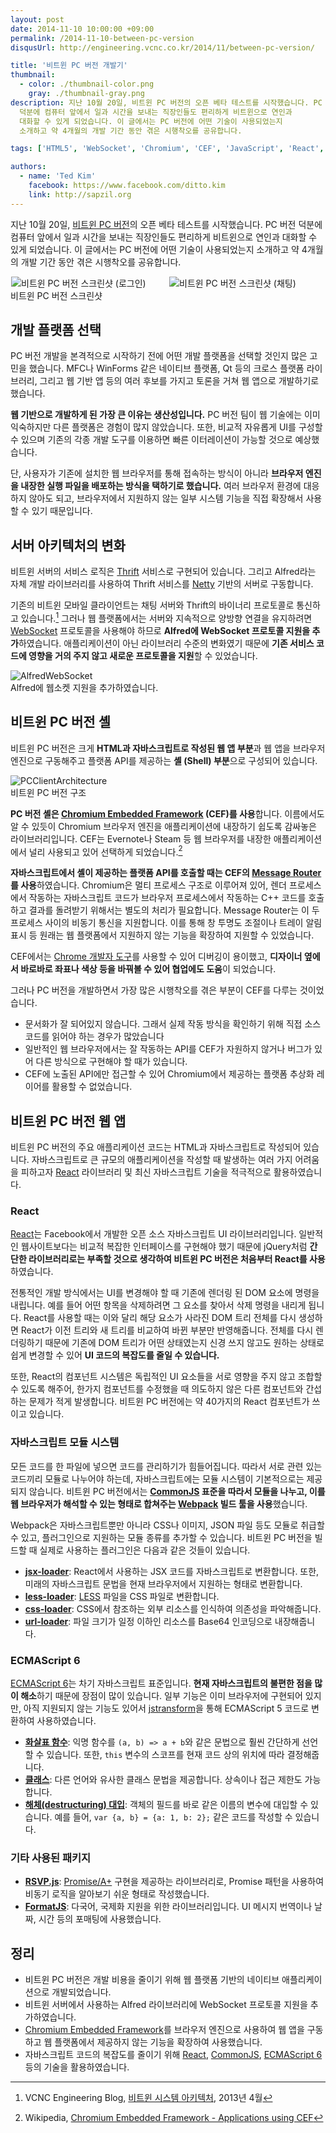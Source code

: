 ```yaml
---
layout: post
date: 2014-11-10 10:00:00 +09:00
permalink: /2014-11-10-between-pc-version
disqusUrl: http://engineering.vcnc.co.kr/2014/11/between-pc-version/

title: '비트윈 PC 버전 개발기'
thumbnail:
  - color: ./thumbnail-color.png
    gray: ./thumbnail-gray.png
description: 지난 10월 20일, 비트윈 PC 버전의 오픈 베타 테스트를 시작했습니다. PC 버전
  덕분에 컴퓨터 앞에서 일과 시간을 보내는 직장인들도 편리하게 비트윈으로 연인과
  대화할 수 있게 되었습니다. 이 글에서는 PC 버전에 어떤 기술이 사용되었는지
  소개하고 약 4개월의 개발 기간 동안 겪은 시행착오를 공유합니다.

tags: ['HTML5', 'WebSocket', 'Chromium', 'CEF', 'JavaScript', 'React', 'CommonJS', 'ES6']

authors:
  - name: 'Ted Kim'
    facebook: https://www.facebook.com/ditto.kim
    link: http://sapzil.org
---
```


지난 10월 20일, [비트윈 PC 버전]의 오픈 베타 테스트를 시작했습니다. PC 버전
덕분에 컴퓨터 앞에서 일과 시간을 보내는 직장인들도 편리하게 비트윈으로 연인과
대화할 수 있게 되었습니다. 이 글에서는 PC 버전에 어떤 기술이 사용되었는지
소개하고 약 4개월의 개발 기간 동안 겪은 시행착오를 공유합니다.

<div style="display: flex; justify-content: center; width: 100%">
<div style="max-width: 249px; width: 50%;">
<img src="./pc-version-screenshot-login.png" alt="비트윈 PC 버전 스크린샷 (로그인)" />
</div>
<div style="margin-left: 4px; max-width: 249px; width: 50%;">
<img src="./pc-version-screenshot.png" alt="비트윈 PC 버전 스크린샷 (채팅)" />
</div>
</div>

<figcaption>비트윈 PC 버전 스크린샷</figcaption>

## 개발 플랫폼 선택

PC 버전 개발을 본격적으로 시작하기 전에 어떤 개발 플랫폼을 선택할 것인지 많은
고민을 했습니다. MFC나 WinForms 같은 네이티브 플랫폼, Qt 등의 크로스 플랫폼
라이브러리, 그리고 웹 기반 앱 등의 여러 후보를 가지고 토론을 거쳐 웹 앱으로
개발하기로 했습니다.

**웹 기반으로 개발하게 된 가장 큰 이유는 생산성입니다.** PC 버전 팀이 웹 기술에는
이미 익숙하지만 다른 플랫폼은 경험이 많지 않았습니다. 또한, 비교적 자유롭게
UI를 구성할 수 있으며 기존의 각종 개발 도구를 이용하면 빠른 이터레이션이 가능할
것으로 예상했습니다.

단, 사용자가 기존에 설치한 웹 브라우저를 통해 접속하는 방식이 아니라 **브라우저
엔진을 내장한 실행 파일을 배포하는 방식을 택하기로 했습니다.** 여러 브라우저
환경에 대응하지 않아도 되고, 브라우저에서 지원하지 않는 일부 시스템 기능을 직접
확장해서 사용할 수 있기 때문입니다.

## 서버 아키텍처의 변화

비트윈 서버의 서비스 로직은 [Thrift] 서비스로 구현되어 있습니다. 그리고
Alfred라는 자체 개발 라이브러리를 사용하여 Thrift 서비스를 [Netty] 기반의
서버로 구동합니다.

기존의 비트윈 모바일 클라이언트는 채팅 서버와 Thrift의 바이너리 프로토콜로
통신하고 있습니다.[^1] 그러나 웹 플랫폼에서는 서버와 지속적으로 양방향 연결을
유지하려면 [WebSocket] 프로토콜을 사용해야 하므로 **Alfred에 WebSocket 프로토콜
지원을 추가**하였습니다. 애플리케이션이 아닌 라이브러리 수준의 변화였기 때문에
**기존 서비스 코드에 영향을 거의 주지 않고 새로운 프로토콜을 지원**할 수 있었습니다.

<div style="width: 100%;">
<img src="./pc-version-server-architecture.png" alt="AlfredWebSocket" />
</div>

<figcaption>Alfred에 웹소켓 지원을 추가하였습니다.</figcaption>

## 비트윈 PC 버전 셸

비트윈 PC 버전은 크게 **HTML과 자바스크립트로 작성된 웹 앱 부분**과 웹 앱을
브라우저 엔진으로 구동해주고 플랫폼 API를 제공하는 **셸 (Shell) 부분**으로 구성되어
있습니다.

<div style="width: 100%;">
<img src="./pc-version-architecture.png" alt="PCClientArchitecture" />
</div>

<figcaption>비트윈 PC 버전 구조</figcaption>

**PC 버전 셸은 [Chromium Embedded Framework] (CEF)를 사용**합니다. 이름에서도 알 수
있듯이 Chromium 브라우저 엔진을 애플리케이션에 내장하기 쉽도록 감싸놓은
라이브러리입니다. CEF는 Evernote나 Steam 등 웹 브라우저를 내장한
애플리케이션에서 널리 사용되고 있어 선택하게 되었습니다.[^2]

**자바스크립트에서 셸이 제공하는 플랫폼 API를 호출할 때는 CEF의
[Message Router][cefmessagerouter]를 사용**하였습니다. Chromium은 멀티 프로세스
구조로 이루어져 있어, 렌더 프로세스에서 작동하는 자바스크립트 코드가 브라우저
프로세스에서 작동하는 C++ 코드를 호출하고 결과를 돌려받기 위해서는 별도의
처리가 필요합니다.
Message Router는 이 두 프로세스 사이의 비동기 통신을 지원합니다. 이를 통해 창 투명도
조절이나 트레이 알림 표시 등 원래는 웹 플랫폼에서 지원하지 않는 기능을 확장하여
지원할 수 있었습니다.

CEF에서는 [Chrome 개발자 도구][chromedevtools]를 사용할 수 있어 디버깅이
용이했고, **디자이너 옆에서 바로바로 좌표나 색상 등을 바꿔볼 수 있어 협업에도
도움**이 되었습니다.

그러나 PC 버전을 개발하면서 가장 많은 시행착오를 겪은 부분이 CEF를 다루는
것이었습니다.

- 문서화가 잘 되어있지 않습니다. 그래서 실제 작동 방식을 확인하기 위해 직접
  소스 코드를 읽어야 하는 경우가 많았습니다
- 일반적인 웹 브라우저에서는 잘 작동하는 API를 CEF가 자원하지 않거나 버그가
  있어 다른 방식으로 구현해야 할 때가 있습니다.
- CEF에 노출된 API에만 접근할 수 있어 Chromium에서 제공하는 플랫폼 추상화
  레이어를 활용할 수 없었습니다.

## 비트윈 PC 버전 웹 앱

비트윈 PC 버전의 주요 애플리케이션 코드는 HTML과 자바스크립트로 작성되어 있습니다.
자바스크립트로 큰 규모의 애플리케이션을 작성할 때 발생하는 여러 가지 어려움을 피하고자
[React] 라이브러리 및 최신 자바스크립트 기술을 적극적으로 활용하였습니다.

### React

[React]는 Facebook에서 개발한 오픈 소스 자바스크립트 UI 라이브러리입니다.
일반적인 웹사이트보다는 비교적 복잡한 인터페이스를 구현해야 했기 때문에
jQuery처럼 **간단한 라이브러리로는 부족할 것으로 생각하여 비트윈 PC 버전은
처음부터 React를 사용**하였습니다.

전통적인 개발 방식에서는 UI를 변경해야 할 때 기존에 렌더링 된 DOM 요소에 명령을
내립니다. 예를 들어 어떤 항목을 삭제하려면 그 요소를 찾아서 삭제 명령을 내리게
됩니다. React를 사용할 때는 이와 달리 해당 요소가 사라진 DOM 트리 전체를 다시
생성하면 React가 이전 트리와 새 트리를 비교하여 바뀐 부분만 반영해줍니다.
전체를 다시 렌더링하기 때문에 기존에 DOM 트리가 어떤 상태였는지 신경 쓰지
않고도 원하는 상태로 쉽게 변경할 수 있어 **UI 코드의 복잡도를 줄일 수 있습니다.**

또한, React의 컴포넌트 시스템은 독립적인 UI 요소들을 서로 영향을 주지 않고
조합할 수 있도록 해주어, 한가지 컴포넌트를 수정했을 때 의도하지 않은 다른
컴포넌트와 간섭하는 문제가 적게 발생합니다. 비트윈 PC 버전에는 약 40가지의 React
컴포넌트가 쓰이고 있습니다.

### 자바스크립트 모듈 시스템

모든 코드를 한 파일에 넣으면 코드를 관리하기가 힘들어집니다. 따라서 서로 관련
있는 코드끼리 모듈로 나누어야 하는데, 자바스크립트에는 모듈 시스템이
기본적으로는 제공되지 않습니다. 비트윈 PC 버전에서는 **[CommonJS] 표준을 따라서
모듈을 나누고, 이를 웹 브라우저가 해석할 수 있는 형태로 합쳐주는 [Webpack] 빌드
툴을 사용**했습니다.

Webpack은 자바스크립트뿐만 아니라 CSS나 이미지, JSON 파일 등도 모듈로 취급할 수
있고, 플러그인으로 지원하는 모듈 종류를 추가할 수 있습니다. 비트윈 PC 버전을
빌드할 때 실제로 사용하는 플러그인은 다음과 같은 것들이 있습니다.

- **[jsx-loader]**: React에서 사용하는 JSX 코드를 자바스크립트로 변환합니다.
  또한, 미래의 자바스크립트 문법을 현재 브라우저에서 지원하는 형태로 변환합니다.
- **[less-loader]**: [LESS] 파일을 CSS 파일로 변환합니다.
- **[css-loader]**: CSS에서 참조하는 외부 리소스를 인식하여 의존성을 파악해줍니다.
- **[url-loader]**: 파일 크기가 일정 이하인 리소스를 Base64 인코딩으로 내장해줍니다.

### ECMAScript 6

[ECMAScript 6]는 차기 자바스크립트 표준입니다. **현재 자바스크립트의 불편한 점을
많이 해소**하기 때문에 장점이 많이 있습니다. 일부 기능은 이미 브라우저에 구현되어
있지만, 아직 지원되지 않는 기능도 있어서 [jstransform]을 통해 ECMAScript 5
코드로 변환하여 사용하였습니다.

- **[화살표 함수][es6arrowfunc]**: 익명 함수를 `(a, b) => a + b`와 같은 문법으로
  훨씬 간단하게 선언할 수 있습니다.
  또한, `this` 변수의 스코프를 현재 코드 상의 위치에 따라 결정해줍니다.
- **[클래스][es6classes]**: 다른 언어와 유사한 클래스 문법을 제공합니다.
  상속이나 접근 제한도 가능합니다.
- **[해체(destructuring) 대입][es6destructuring]**: 객체의 필드를 바로 같은 이름의
  변수에 대입할 수 있습니다. 예를 들어, `var {a, b} = {a: 1, b: 2};` 같은 코드를
  작성할 수 있습니다.

### 기타 사용된 패키지

- **[RSVP.js]**: [Promise/A+] 구현을 제공하는 라이브러리로, Promise 패턴을 사용하여
  비동기 로직을 알아보기 쉬운 형태로 작성했습니다.
- **[FormatJS]**: 다국어, 국제화 지원을 위한 라이브러리입니다.
  UI 메시지 번역이나 날짜, 시간 등의 포매팅에 사용했습니다.

## 정리

- 비트윈 PC 버전은 개발 비용을 줄이기 위해 웹 플랫폼 기반의 네이티브
  애플리케이션으로 개발되었습니다.
- 비트윈 서버에서 사용하는 Alfred 라이브러리에 WebSocket 프로토콜 지원을 추가하였습니다.
- [Chromium Embedded Framework]를 브라우저 엔진으로 사용하여 웹 앱을 구동하고
  웹 플랫폼에서 제공하지 않는 기능을 확장하여 사용했습니다.
- 자바스크립트 코드의 복잡도를 줄이기 위해 [React], [CommonJS], [ECMAScript 6] 등의
  기술을 활용하였습니다.

[^1]: VCNC Engineering Blog, [비트윈 시스템 아키텍처](/2013-04-18-between-system-architecture), 2013년 4월
[^2]: Wikipedia, [Chromium Embedded Framework - Applications using CEF](http://en.wikipedia.org/wiki/Chromium_Embedded_Framework#Applications_using_CEF)

[비트윈 pc 버전]: http://between.us/pc/
[websocket]: https://www.websocket.org/
[thrift]: http://thrift.apache.org/
[netty]: http://netty.io/
[chromium embedded framework]: https://code.google.com/p/chromiumembedded/
[cefmessagerouter]: https://code.google.com/p/chromiumembedded/wiki/GeneralUsage#Asynchronous_Bindings
[chromedevtools]: https://developer.chrome.com/devtools
[nsis]: http://nsis.sourceforge.net/
[react]: http://facebook.github.io/react/
[commonjs]: http://www.commonjs.org/
[webpack]: http://webpack.github.io/
[less]: http://lesscss.org/
[jsx-loader]: https://www.npmjs.org/package/jsx-loader
[less-loader]: https://www.npmjs.org/package/less-loader
[css-loader]: https://www.npmjs.org/package/css-loader
[url-loader]: https://www.npmjs.org/package/url-loader
[jstransform]: https://www.npmjs.org/package/jstransform
[ecmascript 6]: http://tc39wiki.calculist.org/es6/
[es6arrowfunc]: http://wiki.ecmascript.org/doku.php?id=harmony:arrow_function_syntax
[es6classes]: https://people.mozilla.org/~jorendorff/es6-draft.html#sec-class-definitions
[es6destructuring]: https://people.mozilla.org/~jorendorff/es6-draft.html#sec-destructuring-assignment
[promise/a+]: https://promisesaplus.com/
[rsvp.js]: https://www.npmjs.org/package/rsvp
[formatjs]: http://formatjs.io/

